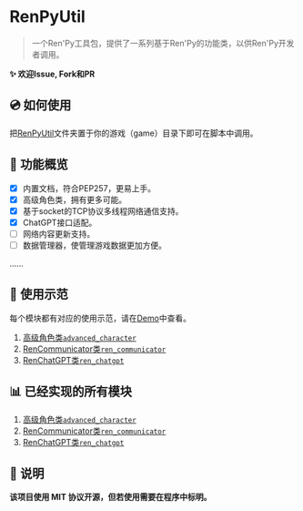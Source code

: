 # RenPyUtil
> 一个Ren'Py工具包，提供了一系列基于Ren'Py的功能类，以供Ren'Py开发者调用。

**:sparkles: 欢迎Issue, Fork和PR**

## :cd: 如何使用
把[RenPyUtil](./RenPyUtil)文件夹置于你的游戏（game）目录下即可在脚本中调用。

## :rocket: 功能概览
- [x] 内置文档，符合PEP257，更易上手。
- [x] 高级角色类，拥有更多可能。
- [x] 基于socket的TCP协议多线程网络通信支持。
- [x] ChatGPT接口适配。
- [ ] 网络内容更新支持。
- [ ] 数据管理器，使管理游戏数据更加方便。

......

## :bookmark: 使用示范
每个模块都有对应的使用示范，请在[Demo](./Demo)中查看。

1. [高级角色类`advanced_character`](./Demo/demo_advanced_character.rpy)
2. [RenCommunicator类`ren_communicator`](./Demo/demo_ren_communicator/)
3. [RenChatGPT类`ren_chatgpt`](./Demo/demo_ren_chatgpt.rpy)

## :bar_chart: 已经实现的所有模块
1. [高级角色类`advanced_character`](./RenPyUtil/advanced_character.rpy)
2. [RenCommunicator类`ren_communicator`](./RenPyUtil/advanced_character.rpy)
3. [RenChatGPT类`ren_chatgpt`](./RenPyUtil/ren_chatgpt.rpy)

## :book: 说明
**该项目使用 MIT 协议开源，但若使用需要在程序中标明。**